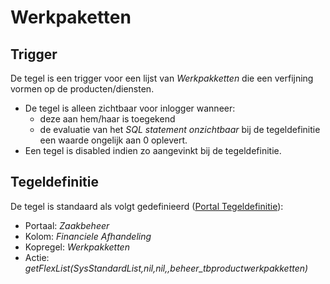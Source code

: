 # Werkpaketten

## Trigger

De tegel is een trigger voor een lijst van *Werkpakketten* die een verfijning vormen op de producten/diensten.

- De tegel is alleen zichtbaar voor inlogger wanneer:
  - deze aan hem/haar is toegekend
  - de evaluatie van het *SQL statement onzichtbaar* bij de tegeldefinitie een waarde ongelijk aan 0 oplevert.
- Een tegel is disabled indien zo aangevinkt bij de tegeldefinitie.

## Tegeldefinitie

De tegel is standaard als volgt gedefinieerd ([Portal Tegeldefinitie](../../../../instellen_inrichten/portaldefinitie/portal_tegel.md)):

- Portaal: *Zaakbeheer*
- Kolom: *Financiele Afhandeling*
- Kopregel: *Werkpakketten*
- Actie: *getFlexList(SysStandardList,nil,nil,,beheer_tbproductwerkpakketten)*
